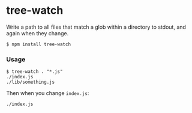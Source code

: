 # tree-watch

Write a path to all files that match a glob within a directory to stdout, and again when they change.

```
$ npm install tree-watch
```

### Usage

```
$ tree-watch . "*.js"
./index.js
./lib/something.js
```

Then when you change `index.js`:

```
./index.js
```


